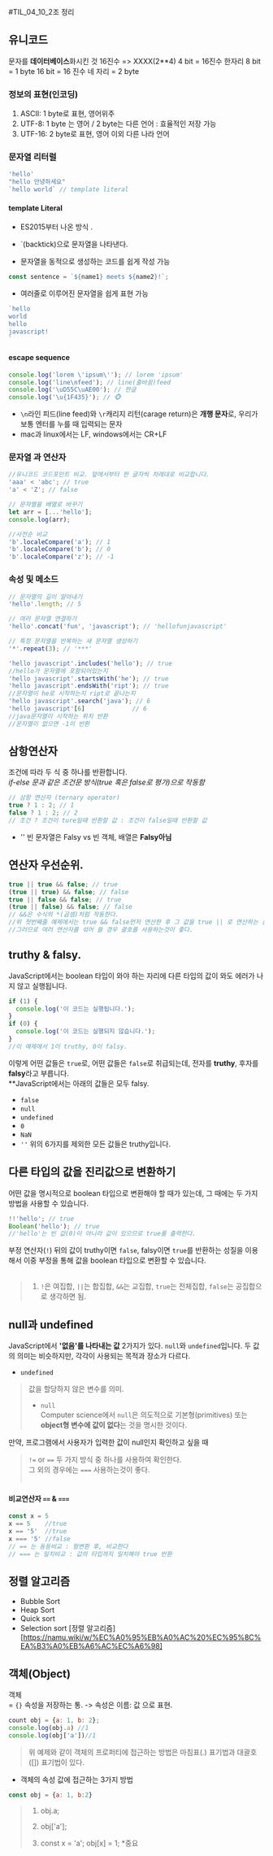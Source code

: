 #TIL_04_10_2조 정리  
## 유니코드 
문자를 **데이터베이스**화시킨 것
16진수 => XXXX(2**4)
4 bit = 16진수 한자리
8 bit = 1 byte
16 bit = 16 진수 네 자리 = 2 byte
### 정보의 표현(인코딩)
1. ASCII: 1 byte로 표현, 영어위주
2. UTF-8: 1 byte 는 영어 / 2 byte는 다른 언어 : 효율적인 저장 가능
3. UTF-16: 2 byte로 표현, 영어 이외 다른 나라 언어
### 문자열 리터럴

```js
'hello'
"hello 안녕하세요"
`hello world` // template literal
```

#### template Literal

- ES2015부터 나온 방식 .
- `(backtick)으로 문자열을 나타낸다.


- 문자열을 동적으로 생성하는 코드를 쉽게 작성 가능

```js
const sentence = `${name1} meets ${name2}!`;
```

- 여러줄로 이루어진 문자열을 쉽게 표현 가능

```js
`hello
world
hello
javascript!
`
```

#### escape sequence

```js
console.log('lorem \'ipsum\''); // lorem 'ipsum'
console.log('line\nfeed'); // line(줄바꿈)feed
console.log('\uD55C\uAE00'); // 한글
console.log('\u{1F435}'); // 🐵
```

- `\n`라인 피드(line feed)와 `\r`캐리지 리턴(carage return)은 **개행 문자**로,  우리가 보통 엔터를 누를 때 입력되는 문자  
- mac과 linux에서는 LF, windows에서는 CR+LF

### 문자열 과 연산자

```js
//유니코드 코드포인트 비교. 앞에서부터 한 글자씩 차례대로 비교합니다.
'aaa' < 'abc'; // true
'a' < 'Z'; // false

// 문자열을 배열로 바꾸기
let arr = [...'hello'];
console.log(arr);

//사전순 비교
'b'.localeCompare('a'); // 1
'b'.localeCompare('b'); // 0
'b'.localeCompare('z'); // -1
```
### 속성 및 메소드

```js
// 문자열의 길이 알아내기
'hello'.length; // 5

// 여러 문자열 연결하기
'hello'.concat('fun', 'javascript'); // 'hellofunjavascript'

// 특정 문자열을 반복하는 새 문자열 생성하기
'*'.repeat(3); // '***'

'hello javascript'.includes('hello'); // true
//hello가 문자열에 포함되어있는지
'hello javascript'.startsWith('he'); // true
'hello javascript'.endsWith('ript'); // true
//문자열이 he로 시작하는지 ript로 끝나는지
'hello javascript'.search('java'); // 6
'hello javascript'[6] 			  // 6
//java문자열이 시작하는 위치 반환
//문자열이 없으면 -1이 반환
```
## 삼항연산자 

조건에 따라 두 식 중 하나를 반환합니다.   
*if-else 문과 같은 조건문 방식(*true 혹은 false로 평가*)으로 작동함*
```javascript
// 삼항 연산자 (ternary operator)
true ? 1 : 2; // 1
false ? 1 : 2; // 2
// 조건 ? 조건이 ture일때 반환할 값 : 조건이 false일때 반환할 값
```
* '' 빈 문자열은 Falsy vs 빈 객체, 배열은 **Falsy아님**
##  연산자 우선순위.   
```javascript
true || true && false; // true
(true || true) && false; // false
true || false && false; // true
(true || false) && false; // false
// &&은 수식의 *(곱셈)처럼 작동한다.
//위 첫번째줄 예제에서는 true && false먼저 연산한 후 그 값을 true || 로 연산하는 순서로 작동
//그러므로 여러 연산자를 섞어 쓸 경우 괄호를 사용하는것이 좋다.
```


## truthy & falsy.  
JavaScript에서는 boolean 타입이 와야 하는 자리에 다른 타입의 값이 와도 에러가 나지 않고 실행됩니다.       
```javascript
if (1) {
  console.log('이 코드는 실행됩니다.');
}
if (0) {
  console.log('이 코드는 실행되지 않습니다.');
}
//이 예제에서 1이 truthy, 0이 falsy. 
```
이렇게 어떤 값들은 `true`로, 어떤 값들은 `false`로 취급되는데, 전자를 **truthy**, 후자를 **falsy**라고 부릅니다.    
 **JavaScript에서는 아래의 값들은 모두 falsy.  
- `false`
- `null`
- `undefined`
- `0`
- `NaN`
- `''`
  위의 6가지를 제외한 모든 값들은 truthy입니다.


## 다른 타입의 값을 진리값으로 변환하기   
어떤 값을 명시적으로 boolean 타입으로 변환해야 할 때가 있는데, 그 때에는 두 가지 방법을 사용할 수 있습니다.   
```javascript
!!'hello'; // true
Boolean('hello'); // true
//'hello'는 빈 값(0)이 아니라 값이 있으므로 true를 출력한다.
```

부정 연산자(`!`) 뒤의 값이 truthy이면 `false`, falsy이면 `true`를 반환하는 성질을 이용해서 이중 부정을 통해 값을 boolean 타입으로 변환할 수 있습니다.     <br><br>
> 1. `!`은 여집합, `||`는 합집합, `&&`는 교집합, `true`는 전체집합, `false`는 공집합으로 생각하면 됨.


## null과 undefined    
JavaScript에서   **'없음'를 나타내는 값** 2가지가 있다.
 `null`와 `undefined`입니다. 두 값의 의미는 비슷하지만, 각각이 사용되는 목적과 장소가 다르다. 
    
-  `undefined`   
> 값을 할당하지 않은 변수를 의미.     
> - `null`    
>   Computer science에서 `null`은 의도적으로 기본형(primitives) 또는 **object형 변수에 값이 없다**는 것을 명시한 것이다.    

만약, 프로그램에서 사용자가 입력한 값이 null인지 확인하고 싶을 때   
>`!=`  or  `==`  두 가지 방식 중 하나를 사용하여 확인한다.   
>그 외의 경우에는  `===` 사용하는것이 좋다.
><br><br>
#### 비교연산자 `==` & `===`
```javascript
const x = 5   
x == 5    //true    
x == '5'  //true   
x === '5' //false
// == 는 동등비교 : 형변환 후, 비교한다
// === 는 일치비교 : 값의 타입까지 일치해야 true 반환
```



## 정렬 알고리즘

- Bubble Sort
- Heap Sort
- Quick sort
- Selection sort
  [정렬 알고리즘][https://namu.wiki/w/%EC%A0%95%EB%A0%AC%20%EC%95%8C%EA%B3%A0%EB%A6%AC%EC%A6%98]


## 객체(Object)
객체   
 = `{}` 속성을 저장하는 통.   -> 속성은 이름: 값 으로 표현.
```javascript
count obj = {a: 1, b: 2};
console.log(obj.a) //1 
console.log(obj['a'])//1
```
> 위 예제와 같이 객체의 프로퍼티에 접근하는 방법은 마침표(.) 표기법과 대괄호([]) 표기법이 있다.
* 객체의 속성 값에 접근하는 3가지 방법
```js
const obj = {a: 1, b:2}
```
> 1. obj.a;
>
> 2. obj['a'];
>
> 3. const x = 'a';
>    obj[x] = 1;  *중요
